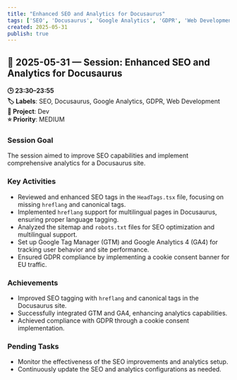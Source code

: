 ```yaml
---
title: "Enhanced SEO and Analytics for Docusaurus"
tags: ['SEO', 'Docusaurus', 'Google Analytics', 'GDPR', 'Web Development']
created: 2025-05-31
publish: true
---
```


## 📅 2025-05-31 — Session: Enhanced SEO and Analytics for Docusaurus

**🕒 23:30–23:55**  
**🏷️ Labels**: SEO, Docusaurus, Google Analytics, GDPR, Web Development  
**📂 Project**: Dev  
**⭐ Priority**: MEDIUM  


### Session Goal
The session aimed to improve SEO capabilities and implement comprehensive analytics for a Docusaurus site.

### Key Activities
- Reviewed and enhanced SEO tags in the `HeadTags.tsx` file, focusing on missing `hreflang` and canonical tags.
- Implemented `hreflang` support for multilingual pages in Docusaurus, ensuring proper language tagging.
- Analyzed the sitemap and `robots.txt` files for SEO optimization and multilingual support.
- Set up Google Tag Manager (GTM) and Google Analytics 4 (GA4) for tracking user behavior and site performance.
- Ensured GDPR compliance by implementing a cookie consent banner for EU traffic.

### Achievements
- Improved SEO tagging with `hreflang` and canonical tags in the Docusaurus site.
- Successfully integrated GTM and GA4, enhancing analytics capabilities.
- Achieved compliance with GDPR through a cookie consent implementation.

### Pending Tasks
- Monitor the effectiveness of the SEO improvements and analytics setup.
- Continuously update the SEO and analytics configurations as needed.
